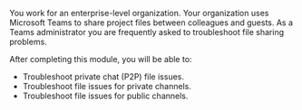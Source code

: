 You work for an enterprise-level organization. Your organization uses Microsoft Teams to share project files between colleagues and guests. As a Teams administrator you are frequently asked to troubleshoot file sharing problems. 

After completing this module, you will be able to:

- Troubleshoot private chat (P2P) file issues.
- Troubleshoot file issues for private channels.
- Troubleshoot file issues for public channels.
